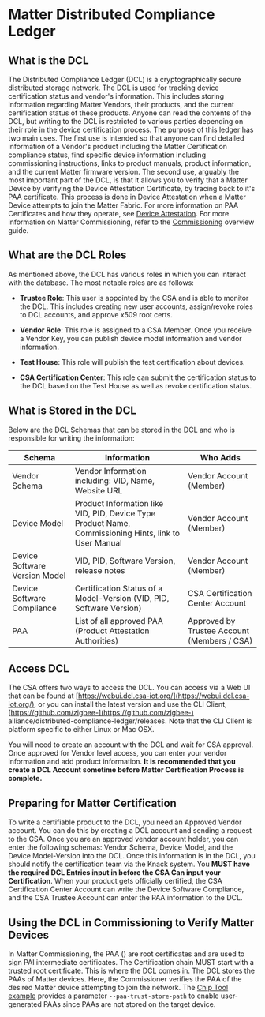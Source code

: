 # Matter Distributed Compliance Ledger

## What is the DCL

The Distributed Compliance Ledger (DCL) is a cryptographically secure distributed storage network. The DCL is used for tracking device certification status and vendor's information. This includes storing information regarding Matter Vendors, their products, and the current certification status of these products. Anyone can read the contents of the DCL, but writing to the DCL is restricted to various parties depending on their role in the device certification process. The purpose of this ledger has two main uses. The first use is intended so that anyone can find detailed information of a Vendor's product including the Matter Certification compliance status, find specific device information including commissioning instructions, links to product manuals, product information, and the current Matter firmware version. The second use, arguably the most important part of the DCL, is that it allows you to verify that a Matter Device by verifying the Device Attestation Certificate, by tracing back to it's PAA certificate. This process is done in Device Attestation when a Matter Device attempts to join the Matter Fabric. For more information on PAA Certificates and how they operate, see [Device Attestation](/matter/<docspace-docleaf-version>/matter-device-attestation). For more information on Matter Commissioning, refer to the [Commissioning](/matter/<docspace-docleaf-version>/matter-overview-guides/matter-commissioning) overview guide.

## What are the DCL Roles

As mentioned above, the DCL has various roles in which you can interact with the database. The most notable roles are as follows:

- **Trustee Role**: This user is appointed by the CSA and is able to monitor the DCL. This includes creating new user accounts, assign/revoke roles to DCL accounts, and approve x509 root certs.

- **Vendor Role**: This role is assigned to a CSA Member. Once you receive a Vendor Key, you can publish device model information and vendor information.

- **Test House**: This role will publish the test certification about devices.

- **CSA Certification Center**: This role can submit the certification status to the DCL based on the Test House as well as revoke certification status.

## What is Stored in the DCL

Below are the DCL Schemas that can be stored in the DCL and who is responsible for writing the information:

| **Schema** | **Information** | **Who Adds** |
|------------|-----------------|--------------|
| Vendor Schema | Vendor Information including: VID, Name, Website URL | Vendor Account (Member) |
| Device Model | Product Information like VID, PID, Device Type Product Name, Commissioning Hints, link to User Manual | Vendor Account (Member) |
| Device Software Version Model | VID, PID, Software Version, release notes | Vendor Account (Member) |
| Device Software Compliance | Certification Status of a Model-Version (VID, PID, Software Version)  | CSA Certification Center Account |
| PAA | List of all approved PAA (Product Attestation Authorities) | Approved by Trustee Account (Members / CSA)  |

## Access DCL

The CSA offers two ways to access the DCL. You can access via a Web UI that can be found at [https://webui.dcl.csa-iot.org/](https://webui.dcl.csa-iot.org/), or you can install the latest version and use the CLI Client, [https://github.com/zigbee-](https://github.com/zigbee-) alliance/distributed-compliance-ledger/releases. Note that the CLI Client is platform specific to either Linux or Mac OSX.

You will need to create an account with the DCL and wait for CSA approval. Once approved for Vendor level access, you can enter your vendor information and add product information. **It is recommended that you create a DCL Account sometime before Matter Certification Process is complete.**

## Preparing for Matter Certification

To write a certifiable product to the DCL, you need an Approved Vendor account. You can do this by creating a DCL account and sending a request to the CSA. Once you are an approved vendor account holder, you can enter the following schemas: Vendor Schema, Device Model, and the Device Model-Version into the DCL. Once this information is in the DCL, you should notify the certification team via the Knack system. You **MUST have the required DCL Entries input in before the CSA Can input your Certification**. When your product gets officially certified, the CSA Certification Center Account can write the Device Software Compliance, and the CSA Trustee Account can enter the PAA information to the DCL.

## Using the DCL in Commissioning to Verify Matter Devices

In Matter Commissioning, the PAA () are root certificates and are used to sign PAI intermediate certificates. The Certification chain MUST start with a trusted root certificate. This is where the DCL comes in. The DCL stores the PAAs of Matter devices. Here, the Commissioner verifies the PAA of the desired Matter device attempting to join the network. The  [Chip Tool example](https://github.com/project-chip/connectedhomeip/tree/master/examples/chip-tool) provides a parameter `--paa-trust-store-path`  to enable user-generated PAAs since PAAs are not stored on the target device.
